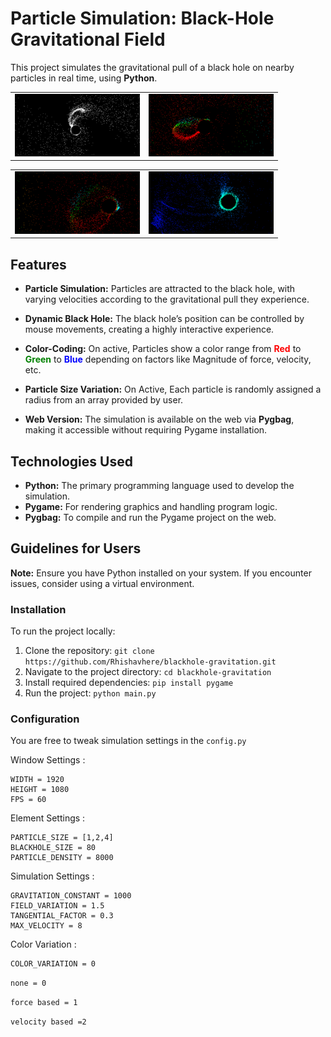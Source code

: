 # **Particle Simulation: Black-Hole Gravitational Field**

This project simulates the gravitational pull of a black hole on nearby particles in real time, using **Python**.



<table>
  <td><img src="utils/default.png" width="200" height="100" /></td>
  <td><img src="utils/velocity2.png" width="200" height="100" /></td>
</table>
<table>
  <td><img src="utils/velocity.png" width="200" height="100" /></td>
  <td><img src="utils/force.png" width="200" height="100" /></td>
</table>



## **Features**


- **Particle Simulation:** Particles are attracted to the black hole, with varying  velocities according to the gravitational pull they experience.


- **Dynamic Black Hole:** The black hole’s position can be controlled by mouse movements, creating a highly interactive experience.


- **Color-Coding:** On active, Particles show a color range from <span style="color:red">**Red**</span> to 
  <span style="color:green">**Green**</span> to 
  <span style="color:blue">**Blue**</span> depending on factors like Magnitude of force, velocity, etc.


- **Particle Size Variation:** On Active, Each particle is randomly assigned a radius from an array provided by user.


- **Web Version:** The simulation is available on the web via **Pygbag**, making it accessible without requiring Pygame installation.

## **Technologies Used**


- **Python:** The primary programming language used to develop the simulation.
- **Pygame:** For rendering graphics and handling program logic.
- **Pygbag:** To compile and run the Pygame project on the web.



## **Guidelines for Users**

**Note:** Ensure you have Python installed on your system. If you encounter issues, consider using a virtual environment.

### **Installation**
To run the project locally:
1. Clone the repository: `git clone https://github.com/Rhishavhere/blackhole-gravitation.git`
2. Navigate to the project directory: `cd blackhole-gravitation`
3. Install required dependencies: `pip install pygame `
4. Run the project: `python main.py`

### **Configuration**
You are free to tweak simulation settings in the `config.py`

Window Settings :
``` 
WIDTH = 1920
HEIGHT = 1080
FPS = 60
```
Element Settings :
``` 
PARTICLE_SIZE = [1,2,4] 
BLACKHOLE_SIZE = 80
PARTICLE_DENSITY = 8000
```
Simulation Settings :
```
GRAVITATION_CONSTANT = 1000
FIELD_VARIATION = 1.5
TANGENTIAL_FACTOR = 0.3
MAX_VELOCITY = 8
```
Color Variation :

```
COLOR_VARIATION = 0   
```
`none = 0 `

`force based = 1 `

`velocity based =2 `
